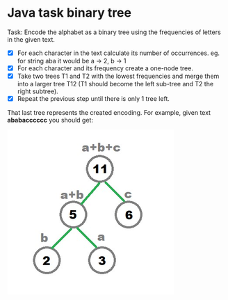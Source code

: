 # Java task binary tree

Task: Encode the alphabet as a binary tree using the frequencies of letters in the given text.

- [x] For each character in the text calculate its number of occurrences.
eg. for string aba it would be a -> 2, b -> 1
- [x] For each character and its frequency create a one-node tree.
- [x] Take two trees T1 and T2 with the lowest frequencies and merge them into a larger tree T12
(T1 should become the left sub-tree and T2 the right subtree).
- [x] Repeat the previous step until there is only 1 tree left.

That last tree represents the created encoding. For example, given text **ababacccccc** you should get:

![This is an image](https://github.com/jakubdura/java-task-binary-tree/blob/main/ssTree.jpg)
